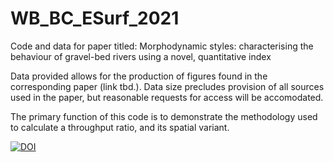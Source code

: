 # WB_BC_ESurf_2021
Code and data for paper titled: Morphodynamic styles: characterising the behaviour of gravel-bed rivers using a novel, quantitative index

Data provided allows for the production of figures found in the corresponding paper (link tbd.).
Data size precludes provision of all sources used in the paper, but reasonable requests for access will be accomodated.

The primary function of this code is to demonstrate the methodology used to calculate a throughput ratio, and its spatial variant.

[![DOI](https://zenodo.org/badge/381521911.svg)](https://zenodo.org/badge/latestdoi/381521911)
